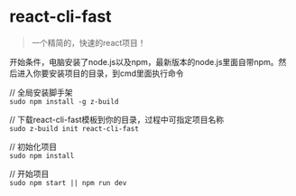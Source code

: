 # react-cli-fast

> 一个精简的，快速的react项目！

开始条件，电脑安装了node.js以及npm，最新版本的node.js里面自带npm。然后进入你要安装项目的目录，到cmd里面执行命令

// 全局安装脚手架<br>
`sudo npm install -g z-build`

// 下载react-cli-fast模板到你的目录，过程中可指定项目名称<br>
`sudo z-build init react-cli-fast`

// 初始化项目<br>
`sudo npm install`

// 开始项目<br>
`sudo npm start || npm run dev`
